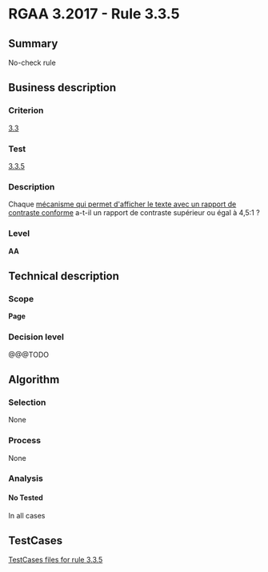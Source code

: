 # RGAA 3.2017 - Rule 3.3.5

## Summary
No-check rule


## Business description

### Criterion
[3.3](http://references.modernisation.gouv.fr/rgaa-accessibilite/criteres.html#crit-3-3)

### Test
[3.3.5](http://references.modernisation.gouv.fr/rgaa-accessibilite/criteres.html#test-3-3-5)

### Description
<div lang="fr">Chaque <a href="http://references.modernisation.gouv.fr/rgaa-accessibilite/glossaire.html#mcanisme-contraste">m&#xE9;canisme qui permet d'afficher le texte avec un rapport de contraste conforme</a> a-t-il un rapport de contraste sup&#xE9;rieur ou &#xE9;gal &#xE0; 4,5:1&nbsp;?</div>

### Level
**AA**


## Technical description

### Scope
**Page**

### Decision level
@@@TODO


## Algorithm

### Selection
None

### Process
None

### Analysis

#### No Tested
In all cases


##  TestCases

[TestCases files for rule 3.3.5](https://github.com/Asqatasun/Asqatasun/tree/develop/rules/rules-rgaa3.2017/src/test/resources/testcases/rgaa32017/Rgaa32017Rule030305/)


